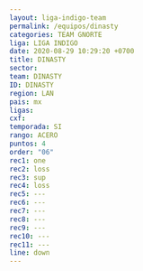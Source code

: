 ```yaml
---
layout: liga-indigo-team
permalink: /equipos/dinasty
categories: TEAM GNORTE
liga: LIGA INDIGO
date: 2020-08-29 10:29:20 +0700
title: DINASTY
sector: 
team: DINASTY
ID: DINASTY
region: LAN
pais: mx
ligas: 
cxf: 
temporada: SI
rango: ACERO
puntos: 4
order: "06"
rec1: one
rec2: loss
rec3: sup
rec4: loss
rec5: ---
rec6: ---
rec7: ---
rec8: ---
rec9: ---
rec10: ---
rec11: ---
line: down
---
```

